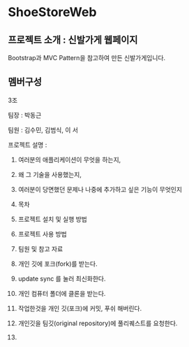 # ShoeStoreWeb
## 프로젝트 소개 : 신발가게 웹페이지

Bootstrap과 MVC Pattern을 참고하여 만든 신발가게입니다. 

## 멤버구성

3조 

팀장 : 박동근 

팀원 : 김수민, 김범식, 이 서 

프로젝트 설명 : 

1. 여러분의 애플리케이션이 무엇을 하는지,
2. 왜 그 기술을 사용했는지,
3. 여러분이 당면했던 문제나 나중에 추가하고 싶은 기능이 무엇인지

3. 목차

4. 프로젝트 설치 및 실행 방법

5. 프로젝트 사용 방법

6. 팀원 및 참고 자료

1. 개인 깃에 포크(fork)를 받는다.
2. update sync 를 눌러 최신화한다.
3. 개인 컴퓨터 폴더에 클론을 받는다.
4. 작업한것을 개인 깃(포크)에 커밋, 푸쉬 해버린다.
5. 개인깃을 팀깃(original repository)에 풀리퀘스트를 요청한다.
6. 
